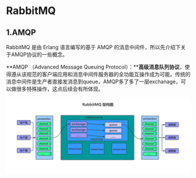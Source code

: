 # RabbitMQ

## 1.**AMQP**

RabbitMQ 是由 Erlang 语言编写的基于 AMQP 的消息中间件，所以先介绍下关于AMQP协议的一些概念。

**AMQP （Advanced Message Queuing Protocol）：****高级消息队列协议**，使得遵从该规范的客户端应用和消息中间件服务器的全功能互操作成为可能。传统的消息中间件是生产者直接发消息到queue，AMQP多了多了一层exchanage，可以做很多特殊操作，这点后续会有所体现。



![img](../../image/gitee.com&app=2002&size=f9999,10000&q=a80&n=0&g=0n&fmt=auto)

